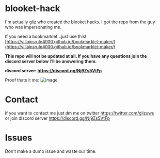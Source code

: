 # blooket-hack

I'm actually gliz who created the blooket hacks. I got the repo from the guy who was impersonating me.

If you need a bookmarklet...just use this! [https://villainsrule4000.github.io/bookmarklet-maker/](https://villainsrule4000.github.io/bookmarklet-maker/)

**This repo will not be updated at all. If you have any questions join the discord server below I'll be answering them.**

**discord server: https://discord.gg/Nj9Zs5VtFp**

Proof thats it me: ![image](https://user-images.githubusercontent.com/108590774/177013795-80b0e338-fa58-4eba-837f-340bab0c4e9a.png)


# Contact

if you want to contact me just dm me on twitter https://twitter.com/glizuwu or join discord server https://discord.gg/Nj9Zs5VtFp

# Issues
Don't make a dumb issue and waste our time.
